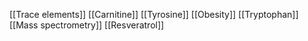 [[Trace elements]]
[[Carnitine]]
[[Tyrosine]]
[[Obesity]]
[[Tryptophan]]
[[Mass spectrometry]]
[[Resveratrol]]
